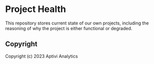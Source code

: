 # Project Health

This repository stores current state of our own projects, including the reasoning of why the project is either functional or degraded.

## Copyright

Copyright (c) 2023 Aptivi Analytics
